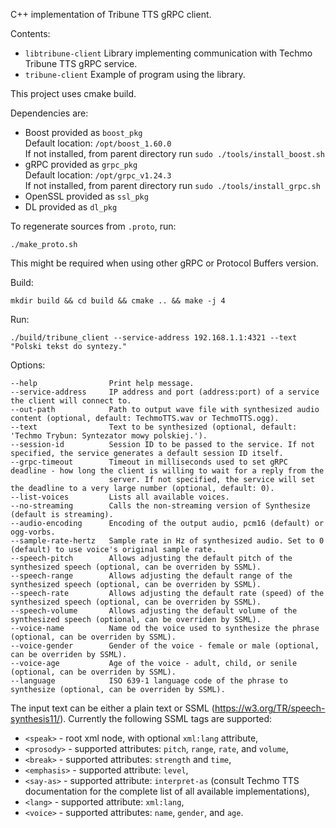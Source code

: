 C++ implementation of Tribune TTS gRPC client.

Contents:
- `libtribune-client`     Library implementing communication with Techmo Tribune TTS gRPC service.
- `tribune-client`        Example of program using the library.

This project uses cmake build.

Dependencies are:  
- Boost     provided as `boost_pkg`  
    Default location: `/opt/boost_1.60.0`  
    If not installed, from parent directory run `sudo ./tools/install_boost.sh`  
- gRPC      provided as `grpc_pkg`  
    Default location: `/opt/grpc_v1.24.3`  
    If not installed, from parent directory run `sudo ./tools/install_grpc.sh`  
- OpenSSL   provided as `ssl_pkg`  
- DL        provided as `dl_pkg`  

To regenerate sources from `.proto`, run:
```
./make_proto.sh
```
This might be required when using other gRPC or Protocol Buffers version.

Build:
```
mkdir build && cd build && cmake .. && make -j 4
```

Run:
```
./build/tribune_client --service-address 192.168.1.1:4321 --text "Polski tekst do syntezy."
```

Options:
```
--help                Print help message.
--service-address     IP address and port (address:port) of a service the client will connect to.
--out-path            Path to output wave file with synthesized audio content (optional, default: TechmoTTS.wav or TechmoTTS.ogg).
--text                Text to be synthesized (optional, default: 'Techmo Trybun: Syntezator mowy polskiej.').
--session-id          Session ID to be passed to the service. If not specified, the service generates a default session ID itself.
--grpc-timeout        Timeout in milliseconds used to set gRPC deadline - how long the client is willing to wait for a reply from the 
                      server. If not specified, the service will set the deadline to a very large number (optional, default: 0).
--list-voices         Lists all available voices.
--no-streaming        Calls the non-streaming version of Synthesize (default is streaming).
--audio-encoding      Encoding of the output audio, pcm16 (default) or ogg-vorbs.
--sample-rate-hertz   Sample rate in Hz of synthesized audio. Set to 0 (default) to use voice's original sample rate.
--speech-pitch        Allows adjusting the default pitch of the synthesized speech (optional, can be overriden by SSML).
--speech-range        Allows adjusting the default range of the synthesized speech (optional, can be overriden by SSML).
--speech-rate         Allows adjusting the default rate (speed) of the synthesized speech (optional, can be overriden by SSML).
--speech-volume       Allows adjusting the default volume of the synthesized speech (optional, can be overriden by SSML).
--voice-name          Name od the voice used to synthesize the phrase (optional, can be overriden by SSML).
--voice-gender        Gender of the voice - female or male (optional, can be overriden by SSML).
--voice-age           Age of the voice - adult, child, or senile (optional, can be overriden by SSML).
--language            ISO 639-1 language code of the phrase to synthesize (optional, can be overriden by SSML).
```

The input text can be either a plain text or SSML (https://w3.org/TR/speech-synthesis11/).
Currently the following SSML tags are supported:
- `<speak>` - root xml node, with optional `xml:lang` attribute,
- `<prosody>` - supported attributes: `pitch`, `range`, `rate`, and `volume`,
- `<break>` - supported attributes: `strength` and `time`,
- `<emphasis>` - supported attribute: `level`,
- `<say-as>` - supported attribute: `interpret-as` (consult Techmo TTS documentation for the complete list of all available implementations),
- `<lang>` - supported attribute: `xml:lang`,
- `<voice>` - supported attributes: `name`, `gender`, and `age`.
